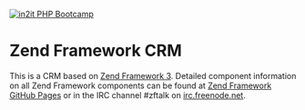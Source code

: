 [![in2it PHP Bootcamp](https://www.in2it.be/wp-content/uploads/2017/01/in2it-php-bootcamp.png)](https://www.in2it.be/training-courses/php-bootcamp/)

# Zend Framework CRM

This is a CRM based on [Zend Framework 3]. Detailed component information on all Zend Framework components can be found at [Zend Framework GitHub Pages](https://zendframework.github.io) or in the IRC channel #zftalk on [irc.freenode.net](http://irc.freenode.net).

[Zend Framework 3]: https://framework.zend.com
